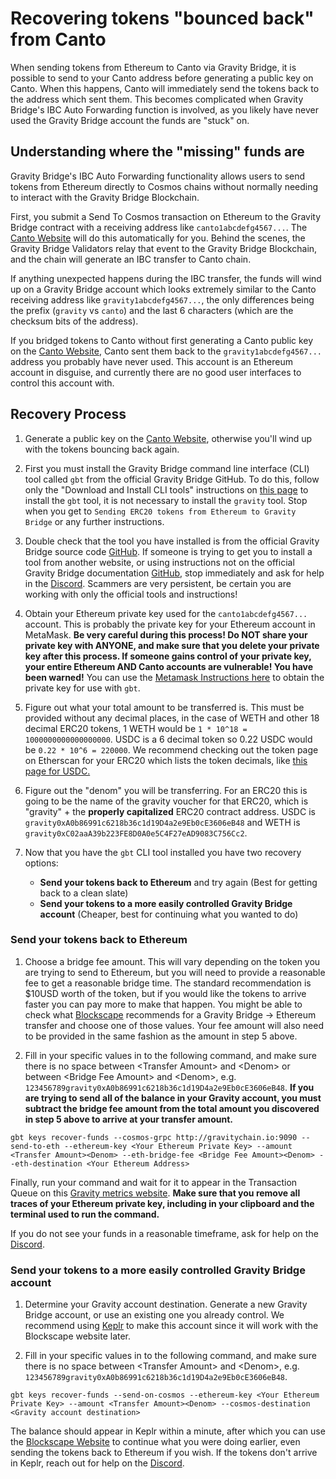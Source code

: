 # Recovering tokens "bounced back" from Canto

When sending tokens from Ethereum to Canto via Gravity Bridge, it is possible to send to your Canto address before
generating a public key on Canto. When this happens, Canto will immediately send the tokens back to the address which
sent them. This becomes complicated when Gravity Bridge's IBC Auto Forwarding function is involved, as you likely have
never used the Gravity Bridge account the funds are "stuck" on.

## Understanding where the "missing" funds are

Gravity Bridge's IBC Auto Forwarding functionality allows users to send tokens from Ethereum directly to Cosmos chains
without normally needing to interact with the Gravity Bridge Blockchain.

First, you submit a Send To Cosmos transaction on Ethereum to the Gravity Bridge contract with a receiving address like `canto1abcdefg4567...`.
The [Canto Website](https://bridge.canto.io) will do this automatically for you.
Behind the scenes, the Gravity Bridge Validators relay that event to the Gravity Bridge Blockchain, and the chain will generate an IBC
transfer to Canto chain.

If anything unexpected happens during the IBC transfer, the funds will wind up on a Gravity
Bridge account which looks extremely similar to the Canto receiving address like `gravity1abcdefg4567...`, the only
differences being the prefix (`gravity` vs `canto`) and the last 6 characters (which are the checksum bits of the address).

If you bridged tokens to Canto without first generating a Canto public key on the [Canto Website](https://bridge.canto.io),
Canto sent them back to the `gravity1abcdefg4567...` address you probably have never used. This account is an Ethereum
account in disguise, and currently there are no good user interfaces to control this account with.

## Recovery Process

1. Generate a public key on the [Canto Website](https://bridge.canto.io), otherwise you'll wind up with the tokens bouncing back again.

1. First you must install the Gravity Bridge command line interface (CLI) tool called `gbt` from the official Gravity Bridge GitHub. To do this, follow only the "Download and Install CLI tools" instructions on [this page](/docs/cli-usage.md#download-and-install-cli-tools) to install the `gbt` tool, it is not necessary to install the `gravity` tool. Stop when you get to `Sending ERC20 tokens from Ethereum to Gravity Bridge` or any further instructions.

1. Double check that the tool you have installed is from the official Gravity Bridge source code [GitHub](https://github.com/Gravity-Bridge/Gravity-Bridge). If someone is trying to get you to install a tool from another website, or using instructions not on the official Gravity Bridge documentation [GitHub](https://github.com/Gravity-Bridge/Gravity-Docs/), stop immediately and ask for help in the [Discord](https://discord.gg/b3DtsNPu). Scammers are very persistent, be certain you are working with only the official tools and instructions!

1. Obtain your Ethereum private key used for the `canto1abcdefg4567...` account. This is probably the private key for your Ethereum account in MetaMask. **Be very careful during this process! Do NOT share your private key with ANYONE, and make sure that you delete your private key after this process. If someone gains control of your private key, your entire Ethereum AND Canto accounts are vulnerable! You have been warned!** You can use the [Metamask Instructions here](https://metamask.zendesk.com/hc/en-us/articles/360015289632-How-to-export-an-account-s-private-key) to obtain the private key for use with `gbt`.

1. Figure out what your total amount to be transferred is. This must be provided without any decimal places, in the case of WETH and other 18 decimal ERC20 tokens, 1 WETH would be `1 * 10^18 = 1000000000000000000`. USDC is a 6 decimal token so 0.22 USDC would be `0.22 * 10^6 = 220000`. We recommend checking out the token page on Etherscan for your ERC20 which lists the token decimals, like [this page for USDC.](https://etherscan.io/token/0xA0b86991c6218b36c1d19D4a2e9Eb0cE3606eB48)

1. Figure out the "denom" you will be transferring. For an ERC20 this is going to be the name of the gravity voucher for that ERC20, which is "gravity" + the **properly capitalized** ERC20 contract address. USDC is `gravity0xA0b86991c6218b36c1d19D4a2e9Eb0cE3606eB48` and WETH is `gravity0xC02aaA39b223FE8D0A0e5C4F27eAD9083C756Cc2`.

1. Now that you have the `gbt` CLI tool installed you have two recovery options:

    - **Send your tokens back to Ethereum** and try again (Best for getting back to a clean slate)
    - **Send your tokens to a more easily controlled Gravity Bridge account** (Cheaper, best for continuing what you wanted to do)

### Send your tokens back to Ethereum

1. Choose a bridge fee amount. This will vary depending on the token you are trying to send to Ethereum, but you will need to provide a reasonable fee to get a reasonable bridge time. The standard recommendation is $10USD worth of the token, but if you would like the tokens to arrive faster you can pay more to make that happen. You might be able to check what [Blockscape](https://bridge.blockscape.network) recommends for a Gravity Bridge -> Ethereum transfer and choose one of those values. Your fee amount will also need to be provided in the same fashion as the amount in step 5 above.

1. Fill in your specific values in to the following command, and make sure there is no space between \<Transfer Amount\> and \<Denom\> or between \<Bridge Fee Amount\> and \<Denom\>, e.g. `123456789gravity0xA0b86991c6218b36c1d19D4a2e9Eb0cE3606eB48`. **If you are trying to send all of the balance in your Gravity account, you must subtract the bridge fee amount from the total amount you discovered in step 5 above to arrive at your transfer amount.**

`gbt keys recover-funds --cosmos-grpc http://gravitychain.io:9090 --send-to-eth --ethereum-key <Your Ethereum Private Key> --amount <Transfer Amount><Denom> --eth-bridge-fee <Bridge Fee Amount><Denom> --eth-destination <Your Ethereum Address>`

Finally, run your command and wait for it to appear in the Transaction Queue on this [Gravity metrics website](https://info.gravitychain.io/).
**Make sure that you remove all traces of your Ethereum private key, including in your clipboard and the terminal used to run the command.**

If you do not see your funds in a reasonable timeframe, ask for help on the [Discord](https://discord.gg/b3DtsNPu).

### Send your tokens to a more easily controlled Gravity Bridge account

1. Determine your Gravity account destination. Generate a new Gravity Bridge account, or use an existing one you already control. We recommend using [Keplr](https://www.keplr.app/) to make this account since it will work with the Blockscape website later.

1. Fill in your specific values in to the following command, and make sure there is no space between \<Transfer Amount\> and \<Denom\>, e.g. `123456789gravity0xA0b86991c6218b36c1d19D4a2e9Eb0cE3606eB48`.

`gbt keys recover-funds --send-on-cosmos --ethereum-key <Your Ethereum Private Key> --amount <Transfer Amount><Denom> --cosmos-destination <Gravity account destination>`

The balance should appear in Keplr within a minute, after which you can use the [Blockscape Website](https://bridge.blockscape.network)
to continue what you were doing earlier, even sending the tokens back to Ethereum if you wish. If the tokens don't arrive in
Keplr, reach out for help on the [Discord](https://discord.gg/b3DtsNPu).